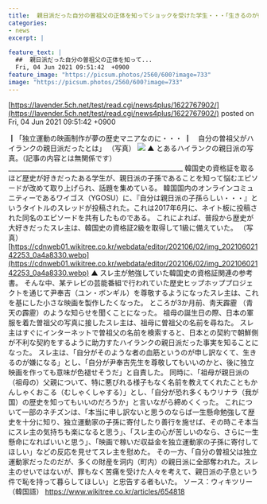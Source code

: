 ```yaml
---
title:  親日派だった自分の曽祖父の正体を知ってショックを受けた学生・・・「生きるのが嫌になる」  
categories:
- news
excerpt: |
  
feature_text: |
  ##  親日派だった自分の曽祖父の正体を知って...
  Fri, 04 Jun 2021 09:51:42  +0900
feature_image: "https://picsum.photos/2560/600?image=733"
image: "https://picsum.photos/2560/600?image=733"
---
```


[https://lavender.5ch.net/test/read.cgi/news4plus/1622767902/](https://lavender.5ch.net/test/read.cgi/news4plus/1622767902/)
posted on Fri, 04 Jun 2021 09:51:42  +0900

<!--more-->

┃「独立運動の映画制作が夢の歴史マニアなのに・・・ ┃　自分の曽祖父がハイランクの親日派だったとは」 （写真） ![](https://cdnweb01.wikitree.co.kr/webdata/editor/202106/02/img_20210602141826_3e042565.jpg) ▲ とあるハイランクの親日派の写真。（記事の内容とは無関係です） _______________________________________________________ 韓国史の資格証を取るほど歴史が好きだったある学生が、親日派の子孫であることを知って悩むエピソードが改めて取り上げられ、話題を集めている。 韓国国内のオンラインコミュニティーであるワイゴス（YGOSU）に、『自分は親日派の子孫らしい・・・』というタイトルのスレッドが投稿された。これは2017年6月に、ネイト板に投稿された同名のエピソードを共有したものである。 これによれば、普段から歴史が大好きだったスレ主は、韓国史の資格証2級を取得して1級に備えていた。 （写真） [https://cdnweb01.wikitree.co.kr/webdata/editor/202106/02/img_20210602142253_0a4a8330.webp](https://cdnweb01.wikitree.co.kr/webdata/editor/202106/02/img_20210602142253_0a4a8330.webp) ▲ スレ主が勉強していた韓国史の資格証関連の参考書。 そんな中、某テレビの芸能番組で行われていた歴史ヒップホッププロジェクトを通じて尹奉吉（ユン・ボンギル）を尊敬するようになったスレ主は、これを基にした小さな映画を製作したくなった。 ところが3か月前、靑天霹靂 （青天の霹靂）のような知らせを聞くことになった。 祖母の誕生日の際、日本の軍服を着た曽祖父の写真に接したスレ主は、祖母に曽祖父の名前を尋ねた。 スレ主はすぐにインターネットで曽祖父の名前を検索すると、日本との契約で朝鮮側が不利な契約をするように助力すたハイランクの親日派だった事実を知ることになった。 スレ主は、「自分がそのような者の血筋というのが申し訳なくて、生きるのが嫌になる」とし、「自分が尹奉吉先生を尊敬してもいいのかと、後に独立映画を作っても意味が色褪せそうだ」と自責した。 同時に、「祖母が親日派の（祖母の）父親について、特に悪びれる様子もなく名前を教えてくれたこともかんしゃくおこる（むしゃくしゃする）」とし、「自分が恐れ多くもウリナラ（我が国）の歴史を知ってもいいのだろうか」と言いながら締めくくった。 これについて一部のネチズンは、「本当に申し訳ないと思うのならば一生懸命勉強して歴史を十分に知り、独立運動家の子孫に寄付したり善行を施せば、その時こそ本当にスレ主の気持ちも楽になると思う」、「スレ主の心が苦しいのなら、さらに一生懸命になればいいと思う」、「映画で稼いだ収益金を独立運動家の子孫に寄付してほしい」などの反応を見せてスレ主を慰めた。 その一方、「自分の曽祖父は独立運動家だったのだが、多くの財産を洞内（町内）の親日派に全部奪われた。スレ主のせいではないが、罪もなく苦痛を受けた人々を考えて、親日派の子息という件で恥を持って暮らしてほしい」と忠告する者もいた。 ソース：ウィキツリー（韓国語） https://www.wikitree.co.kr/articles/654818
